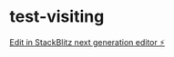 # test-visiting

[Edit in StackBlitz next generation editor ⚡️](https://stackblitz.com/~/github.com/Malsmans/test-visiting)